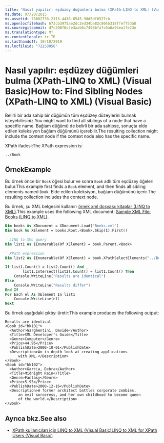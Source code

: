 ```yaml
---
title: 'Nasıl yapılır: eşdüzey düğümleri bulma (XPath-LINQ to XML) (Visual Basic)'
ms.date: 07/20/2015
ms.assetid: 73082738-2113-4438-8545-98d5df0927cb
ms.openlocfilehash: 673cb3975ae2dc2ed34ba82c806b318ffef75da8
ms.sourcegitcommit: d7c298f6c2e3aab0c7498bfafc0a0a94ea1fe23e
ms.translationtype: MT
ms.contentlocale: tr-TR
ms.lasthandoff: 10/10/2019
ms.locfileid: "72250056"
---
```

# <a name="how-to-find-sibling-nodes-xpath-linq-to-xml-visual-basic"></a><span data-ttu-id="e05ea-102">Nasıl yapılır: eşdüzey düğümleri bulma (XPath-LINQ to XML) (Visual Basic)</span><span class="sxs-lookup"><span data-stu-id="e05ea-102">How to: Find Sibling Nodes (XPath-LINQ to XML) (Visual Basic)</span></span>
<span data-ttu-id="e05ea-103">Belirli bir ada sahip bir düğümün tüm eşdüzey düzeylerini bulmak isteyebilirsiniz.</span><span class="sxs-lookup"><span data-stu-id="e05ea-103">You might want to find all siblings of a node that have a specific name.</span></span> <span data-ttu-id="e05ea-104">Bağlam düğümü de belirli bir ada sahipse, sonuçta elde edilen koleksiyon bağlam düğümünü içerebilir.</span><span class="sxs-lookup"><span data-stu-id="e05ea-104">The resulting collection might include the context node if the context node also has the specific name.</span></span>  
  
 <span data-ttu-id="e05ea-105">XPath ifadesi:</span><span class="sxs-lookup"><span data-stu-id="e05ea-105">The XPath expression is:</span></span>  
  
 `../Book`  
  
## <a name="example"></a><span data-ttu-id="e05ea-106">Örnek</span><span class="sxs-lookup"><span data-stu-id="e05ea-106">Example</span></span>  
 <span data-ttu-id="e05ea-107">Bu örnek önce bir `Book` öğesi bulur ve sonra `Book` adlı tüm eşdüzey öğeleri bulur.</span><span class="sxs-lookup"><span data-stu-id="e05ea-107">This example first finds a `Book` element, and then finds all sibling elements named `Book`.</span></span> <span data-ttu-id="e05ea-108">Elde edilen koleksiyon, bağlam düğümünü içerir.</span><span class="sxs-lookup"><span data-stu-id="e05ea-108">The resulting collection includes the context node.</span></span>  
  
 <span data-ttu-id="e05ea-109">Bu örnek, şu XML belgesini kullanır: [örnek xml dosyası: kitaplar (LINQ to XML)](../../../../visual-basic/programming-guide/concepts/linq/sample-xml-file-books-linq-to-xml.md).</span><span class="sxs-lookup"><span data-stu-id="e05ea-109">This example uses the following XML document: [Sample XML File: Books (LINQ to XML)](../../../../visual-basic/programming-guide/concepts/linq/sample-xml-file-books-linq-to-xml.md).</span></span>  
  
```vb  
Dim books As XDocument = XDocument.Load("Books.xml")  
Dim book As XElement = books.Root.<Book>.Skip(1).First()  
  
' LINQ to XML query  
Dim list1 As IEnumerable(Of XElement) = book.Parent.<Book>  
  
' XPath expression  
Dim list2 As IEnumerable(Of XElement) = book.XPathSelectElements("../Book")  
  
If list1.Count() = list2.Count() And _  
        list1.Intersect(list2).Count() = list1.Count() Then  
    Console.WriteLine("Results are identical")  
Else  
    Console.WriteLine("Results differ")  
End If  
For Each el As XElement In list1  
    Console.WriteLine(el)  
Next  
```  
  
 <span data-ttu-id="e05ea-110">Bu örnek aşağıdaki çıktıyı üretir:</span><span class="sxs-lookup"><span data-stu-id="e05ea-110">This example produces the following output:</span></span>  
  
```console
Results are identical  
<Book id="bk101">  
  <Author>Garghentini, Davide</Author>  
  <Title>XML Developer's Guide</Title>  
  <Genre>Computer</Genre>  
  <Price>44.95</Price>  
  <PublishDate>2000-10-01</PublishDate>  
  <Description>An in-depth look at creating applications   
      with XML.</Description>  
</Book>  
<Book id="bk102">  
  <Author>Garcia, Debra</Author>  
  <Title>Midnight Rain</Title>  
  <Genre>Fantasy</Genre>  
  <Price>5.95</Price>  
  <PublishDate>2000-12-16</PublishDate>  
  <Description>A former architect battles corporate zombies,   
      an evil sorceress, and her own childhood to become queen   
      of the world.</Description>  
</Book>  
```  
  
## <a name="see-also"></a><span data-ttu-id="e05ea-111">Ayrıca bkz.</span><span class="sxs-lookup"><span data-stu-id="e05ea-111">See also</span></span>

- [<span data-ttu-id="e05ea-112">XPath kullanıcıları için LINQ to XML (Visual Basic)</span><span class="sxs-lookup"><span data-stu-id="e05ea-112">LINQ to XML for XPath Users (Visual Basic)</span></span>](../../../../visual-basic/programming-guide/concepts/linq/linq-to-xml-for-xpath-users.md)
